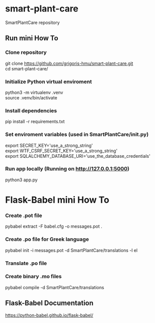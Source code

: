# smart-plant-care
SmartPlantCare repository

## Run mini How To

### Clone repository
git clone https://github.com/grigoris-hmu/smart-plant-care.git<br/>
cd smart-plant-care/

### Initialize Python virtual enviroment
python3 -m virtualenv .venv<br/>
source .venv/bin/activate

### Install dependencies
pip install -r requirements.txt

### Set enviroment variables (used in SmartPlantCare/__init__.py)
export SECRET_KEY='use_a_strong_string'<br/>
export WTF_CSRF_SECRET_KEY='use_a_strong_string'<br/>
export SQLALCHEMY_DATABASE_URI='use_the_database_credentials'<br/>

### Run app locally (Running on http://127.0.0.1:5000)
python3 app.py

# Flask-Babel mini How To

### Create .pot file
pybabel extract -F babel.cfg -o messages.pot .

### Create .po file for Greek language
pybabel init -i messages.pot -d SmartPlantCare/translations -l el

### Translate .po file

### Create binary .mo files
pybabel compile -d SmartPlantCare/translations

## Flask-Babel Documentation
https://python-babel.github.io/flask-babel/
